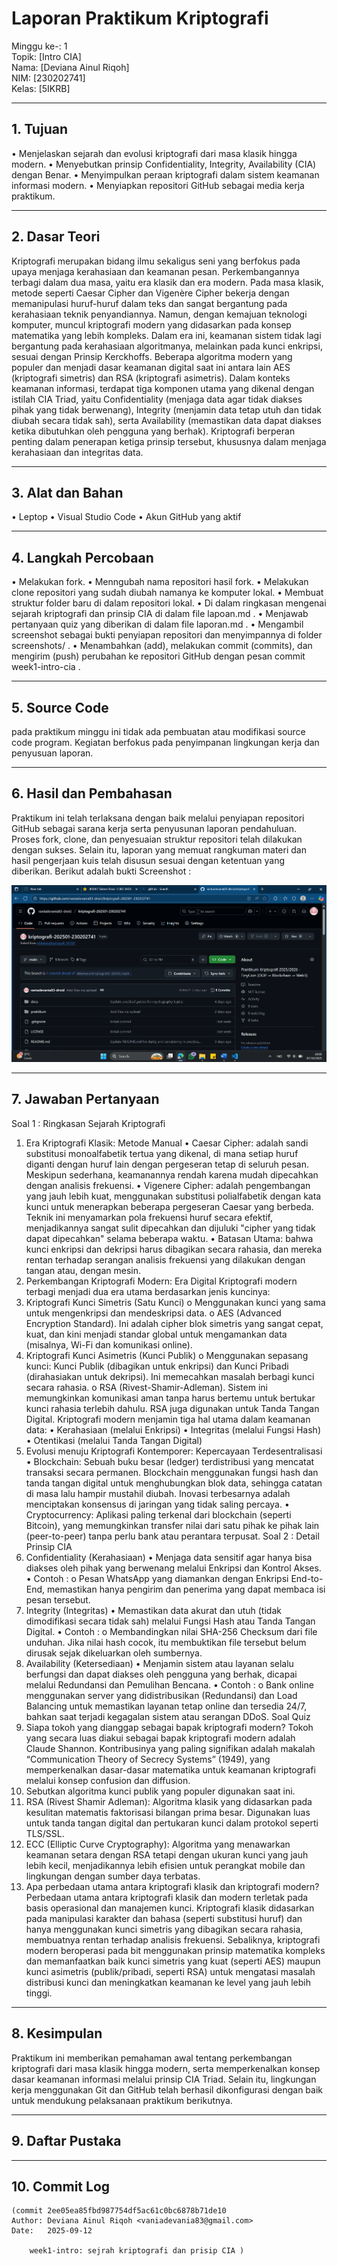 # Laporan Praktikum Kriptografi
Minggu ke-: 1  
Topik: [Intro CIA]  
Nama: [Deviana Ainul Riqoh]  
NIM: [230202741]  
Kelas: [5IKRB]  

---

## 1. Tujuan
•	Menjelaskan sejarah dan evolusi kriptografi dari masa klasik hingga modern.
•	Menyebutkan prinsip Confidentiality, Integrity, Availability (CIA) dengan Benar.
•	Menyimpulkan peraan kriptografi dalam sistem keamanan informasi modern.
•	Menyiapkan repositori GitHub sebagai media kerja praktikum.

---

## 2. Dasar Teori
Kriptografi merupakan bidang ilmu sekaligus seni yang berfokus pada upaya menjaga kerahasiaan dan keamanan pesan. Perkembangannya terbagi dalam dua masa, yaitu era klasik dan era modern. Pada masa klasik, metode seperti Caesar Cipher dan Vigenère Cipher bekerja dengan memanipulasi huruf-huruf dalam teks dan sangat bergantung pada kerahasiaan teknik penyandiannya. Namun, dengan kemajuan teknologi komputer, muncul kriptografi modern yang didasarkan pada konsep matematika yang lebih kompleks. Dalam era ini, keamanan sistem tidak lagi bergantung pada kerahasiaan algoritmanya, melainkan pada kunci enkripsi, sesuai dengan Prinsip Kerckhoffs. Beberapa algoritma modern yang populer dan menjadi dasar keamanan digital saat ini antara lain AES (kriptografi simetris) dan RSA (kriptografi asimetris).
Dalam konteks keamanan informasi, terdapat tiga komponen utama yang dikenal dengan istilah CIA Triad, yaitu Confidentiality (menjaga data agar tidak diakses pihak yang tidak berwenang), Integrity (menjamin data tetap utuh dan tidak diubah secara tidak sah), serta Availability (memastikan data dapat diakses ketika dibutuhkan oleh pengguna yang berhak). Kriptografi berperan penting dalam penerapan ketiga prinsip tersebut, khususnya dalam menjaga kerahasiaan dan integritas data.

---

## 3. Alat dan Bahan
•	Leptop
•	Visual Studio Code
•	Akun GitHub yang aktif

---

## 4. Langkah Percobaan
•	Melakukan fork.
•	Menngubah nama repositori hasil fork.
•	Melakukan clone repositori yang sudah diubah namanya ke komputer lokal.
•	Membuat struktur folder baru di dalam repositori lokal.
•	Di dalam ringkasan mengenai sejarah kriptografi dan prinsip CIA di dalam file lapoan.md .
•	Menjawab pertanyaan quiz yang diberikan di dalam file laporan.md .
•	Mengambil screenshot sebagai bukti penyiapan repositori dan menyimpannya di folder screenshots/ .
•	Menambahkan (add), melakukan commit (commits), dan mengirim (push) perubahan ke repositori GitHub dengan pesan commit week1-intro-cia .

---

## 5. Source Code
pada praktikum minggu ini tidak ada pembuatan atau modifikasi source code program. Kegiatan berfokus pada penyimpanan lingkungan kerja dan penyusuan laporan.

---

## 6. Hasil dan Pembahasan
Praktikum ini telah terlaksana dengan baik melalui penyiapan repositori GitHub sebagai sarana kerja serta penyusunan laporan pendahuluan. Proses fork, clone, dan penyesuaian struktur repositori telah dilakukan dengan sukses. Selain itu, laporan yang memuat rangkuman materi dan hasil pengerjaan kuis telah disusun sesuai dengan ketentuan yang diberikan.
Berikut adalah bukti Screenshot :

![Repo Setup](/praktikum/week1-intro-cia/Screenshot/repository.png)

---

## 7. Jawaban Pertanyaan
Soal 1 : Ringkasan Sejarah Kriptografi
1. Era Kriptografi Klasik: Metode Manual
•	Caesar Cipher: adalah sandi substitusi monoalfabetik tertua yang dikenal, di mana setiap huruf diganti dengan huruf lain dengan pergeseran tetap di seluruh pesan. Meskipun sederhana, keamanannya rendah karena mudah dipecahkan dengan analisis frekuensi.
•	Vigenere Cipher: adalah pengembangan yang jauh lebih kuat, menggunakan substitusi polialfabetik dengan kata kunci untuk menerapkan beberapa pergeseran Caesar yang berbeda. Teknik ini menyamarkan pola frekuensi huruf secara efektif, menjadikannya sangat sulit dipecahkan dan dijuluki "cipher yang tidak dapat dipecahkan" selama beberapa waktu.
•	Batasan Utama: bahwa kunci enkripsi dan dekripsi harus dibagikan secara rahasia, dan mereka rentan terhadap serangan analisis frekuensi yang dilakukan dengan tangan atau, dengan mesin.
2. Perkembangan Kriptografi Modern: Era Digital
Kriptografi modern terbagi menjadi dua era utama berdasarkan jenis kuncinya:
1.	Kriptografi Kunci Simetris (Satu Kunci)
o	Menggunakan kunci yang sama untuk mengenkripsi dan mendeskripsi data.
o	AES (Advanced Encryption Standard). Ini adalah cipher blok simetris yang sangat cepat, kuat, dan kini menjadi standar global untuk mengamankan data (misalnya, Wi-Fi dan komunikasi online).
2.	Kriptografi Kunci Asimetris (Kunci Publik)
o	Menggunakan sepasang kunci: Kunci Publik (dibagikan untuk enkripsi) dan Kunci Pribadi (dirahasiakan untuk dekripsi). Ini memecahkan masalah berbagi kunci secara rahasia.
o	RSA (Rivest-Shamir-Adleman). Sistem ini memungkinkan komunikasi aman tanpa harus bertemu untuk bertukar kunci rahasia terlebih dahulu. RSA juga digunakan untuk Tanda Tangan Digital.
Kriptografi modern menjamin tiga hal utama dalam keamanan data:
•	Kerahasiaan (melalui Enkripsi)
•	Integritas (melalui Fungsi Hash)
•	Otentikasi (melalui Tanda Tangan Digital)
3. Evolusi menuju Kriptografi Kontemporer: Kepercayaan Terdesentralisasi
•	Blockchain: Sebuah buku besar (ledger) terdistribusi yang mencatat transaksi secara permanen. Blockchain menggunakan fungsi hash dan tanda tangan digital untuk menghubungkan blok data, sehingga catatan di masa lalu hampir mustahil diubah. Inovasi terbesarnya adalah menciptakan konsensus di jaringan yang tidak saling percaya.
•	Cryptocurrency: Aplikasi paling terkenal dari blockchain (seperti Bitcoin), yang memungkinkan transfer nilai dari satu pihak ke pihak lain (peer-to-peer) tanpa perlu bank atau perantara terpusat.
Soal 2 : Detail Prinsip CIA
1. Confidentiality (Kerahasiaan) 
•	Menjaga data sensitif agar hanya bisa diakses oleh pihak yang berwenang melalui Enkripsi dan Kontrol Akses.
•	Contoh :
o	Pesan WhatsApp yang diamankan dengan Enkripsi End-to-End, memastikan hanya pengirim dan penerima yang dapat membaca isi pesan tersebut.
2. Integrity (Integritas) 
•	Memastikan data akurat dan utuh (tidak dimodifikasi secara tidak sah) melalui Fungsi Hash atau Tanda Tangan Digital.
•	Contoh :
o	Membandingkan nilai SHA-256 Checksum dari file unduhan. Jika nilai hash cocok, itu membuktikan file tersebut belum dirusak sejak dikeluarkan oleh sumbernya.
3. Availability (Ketersediaan) 
•	Menjamin sistem atau layanan selalu berfungsi dan dapat diakses oleh pengguna yang berhak, dicapai melalui Redundansi dan Pemulihan Bencana.
•	Contoh :
o	Bank online menggunakan server yang didistribusikan (Redundansi) dan Load Balancing untuk memastikan layanan tetap online dan tersedia 24/7, bahkan saat terjadi kegagalan sistem atau serangan DDoS.
Soal Quiz
1. Siapa tokoh yang dianggap sebagai bapak kriptografi modern?
Tokoh yang secara luas diakui sebagai bapak kriptografi modern adalah Claude Shannon. Kontribusinya yang paling signifikan adalah makalah “Communication Theory of Secrecy Systems” (1949), yang memperkenalkan dasar-dasar matematika untuk keamanan kriptografi melalui konsep confusion dan diffusion.
2. Sebutkan algoritma kunci publik yang populer digunakan saat ini.
1.	RSA (Rivest Shamir Adleman): Algoritma klasik yang didasarkan pada kesulitan matematis faktorisasi bilangan prima besar. Digunakan luas untuk tanda tangan digital dan pertukaran kunci dalam protokol seperti TLS/SSL.
2.	ECC (Elliptic Curve Cryptography): Algoritma yang menawarkan keamanan setara dengan RSA tetapi dengan ukuran kunci yang jauh lebih kecil, menjadikannya lebih efisien untuk perangkat mobile dan lingkungan dengan sumber daya terbatas.
3. Apa perbedaan utama antara kriptografi klasik dan kriptografi modern?
Perbedaan utama antara kriptografi klasik dan modern terletak pada basis operasional dan manajemen kunci. Kriptografi klasik didasarkan pada manipulasi karakter dan bahasa (seperti substitusi huruf) dan hanya menggunakan kunci simetris yang dibagikan secara rahasia, membuatnya rentan terhadap analisis frekuensi. Sebaliknya, kriptografi modern beroperasi pada bit menggunakan prinsip matematika kompleks dan memanfaatkan baik kunci simetris yang kuat (seperti AES) maupun kunci asimetris (publik/pribadi, seperti RSA) untuk mengatasi masalah distribusi kunci dan meningkatkan keamanan ke level yang jauh lebih tinggi.

---

## 8. Kesimpulan
Praktikum ini memberikan pemahaman awal tentang perkembangan kriptografi dari masa klasik hingga modern, serta memperkenalkan konsep dasar keamanan informasi melalui prinsip CIA Triad. Selain itu, lingkungan kerja menggunakan Git dan GitHub telah berhasil dikonfigurasi dengan baik untuk mendukung pelaksanaan praktikum berikutnya.

---

## 9. Daftar Pustaka

---

## 10. Commit Log



```
(commit 2ee05ea85fbd987754df5ac61c0bc6878b71de10
Author: Deviana Ainul Riqoh <vaniadevania83@gmail.com>
Date:   2025-09-12

    week1-intro: sejrah kriptografi dan prisip CIA )
```